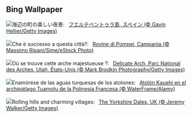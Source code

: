 ## Bing Wallpaper
![](https://www.bing.com/th?id=OHR.MorroJable_JA-JP6883832271_UHD.jpg&w=1000)海辺の町の美しい夜景:&nbsp;&ensp;[フエルテベントゥラ島, スペイン (© Gavin Hellier/Getty Images)](https://www.bing.com/th?id=OHR.MorroJable_JA-JP6883832271_UHD.jpg)
<br><br/>
![](https://www.bing.com/th?id=OHR.Pompei_IT-IT4615926702_UHD.jpg&w=1000)Che è successo a questa città?:&nbsp;&ensp;[Rovine di Pompei, Campania (© Massimo Ripani/Sime/eStock Photo)](https://www.bing.com/th?id=OHR.Pompei_IT-IT4615926702_UHD.jpg)
<br><br/>
![](https://www.bing.com/th?id=OHR.TheChaps_FR-FR4392259575_UHD.jpg&w=1000)Où se trouve cette arche majestueuse ?:&nbsp;&ensp;[Delicate Arch, Parc National des Arches, Utah, États-Unis (© Mark Brodkin Photography/Getty Images)](https://www.bing.com/th?id=OHR.TheChaps_FR-FR4392259575_UHD.jpg)
<br><br/>
![](https://www.bing.com/th?id=OHR.Atoll_ES-ES0231561416_UHD.jpg&w=1000)Enamórese de las aguas turquesas de los atolones:&nbsp;&ensp;[Atolón Kauehi en el archipiélago Tuamotu de la Polinesia Francesa (© WaterFrame/Alamy)](https://www.bing.com/th?id=OHR.Atoll_ES-ES0231561416_UHD.jpg)
<br><br/>
![](https://www.bing.com/th?id=OHR.TheYorkshireDales_EN-GB8640579102_UHD.jpg&w=1000)Rolling hills and charming villages:&nbsp;&ensp;[The Yorkshire Dales, UK (© Jeremy Walker/Getty Images)](https://www.bing.com/th?id=OHR.TheYorkshireDales_EN-GB8640579102_UHD.jpg)
<br><br/>
